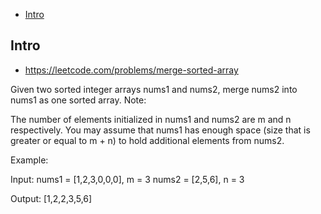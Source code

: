 - [Intro](#intro)

## Intro

- https://leetcode.com/problems/merge-sorted-array

Given two sorted integer arrays nums1 and nums2, merge nums2 into nums1 as one sorted array.
Note:

The number of elements initialized in nums1 and nums2 are m and n respectively.
You may assume that nums1 has enough space (size that is greater or equal to m + n) to hold additional elements from nums2.

Example:

Input:
nums1 = [1,2,3,0,0,0], m = 3
nums2 = [2,5,6],       n = 3

Output: [1,2,2,3,5,6]
